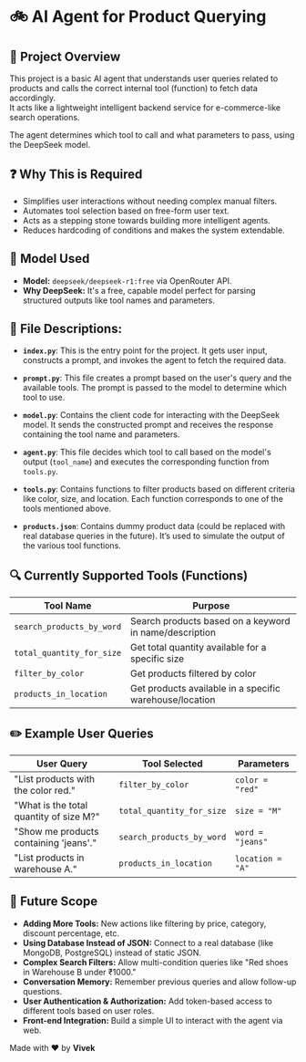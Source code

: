 # 🚲 AI Agent for Product Querying

## 📖 Project Overview

This project is a basic AI agent that understands user queries related to products and calls the correct internal tool (function) to fetch data accordingly.  
It acts like a lightweight intelligent backend service for e-commerce-like search operations.

The agent determines which tool to call and what parameters to pass, using the DeepSeek model.

## ❓ Why This is Required

- Simplifies user interactions without needing complex manual filters.
- Automates tool selection based on free-form user text.
- Acts as a stepping stone towards building more intelligent agents.
- Reduces hardcoding of conditions and makes the system extendable.

## 🤖 Model Used

- **Model:** `deepseek/deepseek-r1:free` via OpenRouter API.
- **Why DeepSeek:** It's a free, capable model perfect for parsing structured outputs like tool names and parameters.

## 📁 File Descriptions:

- **`index.py`**: This is the entry point for the project. It gets user input, constructs a prompt, and invokes the agent to fetch the required data.
  
- **`prompt.py`**: This file creates a prompt based on the user's query and the available tools. The prompt is passed to the model to determine which tool to use.

- **`model.py`**: Contains the client code for interacting with the DeepSeek model. It sends the constructed prompt and receives the response containing the tool name and parameters.

- **`agent.py`**: This file decides which tool to call based on the model's output (`tool_name`) and executes the corresponding function from `tools.py`.

- **`tools.py`**: Contains functions to filter products based on different criteria like color, size, and location. Each function corresponds to one of the tools mentioned above.

- **`products.json`**: Contains dummy product data (could be replaced with real database queries in the future). It’s used to simulate the output of the various tool functions.

## 🔍 Currently Supported Tools (Functions)

| Tool Name               | Purpose                                         |
| ------------------------ | ----------------------------------------------- |
| `search_products_by_word`| Search products based on a keyword in name/description |
| `total_quantity_for_size`| Get total quantity available for a specific size |
| `filter_by_color`        | Get products filtered by color                 |
| `products_in_location`   | Get products available in a specific warehouse/location |

## ✏️ Example User Queries

| User Query                        | Tool Selected             | Parameters          |
| ---------------------------------- | -------------------------- | -------------------- |
| "List products with the color red."| `filter_by_color`          | `color = "red"`      |
| "What is the total quantity of size M?"| `total_quantity_for_size` | `size = "M"`         |
| "Show me products containing 'jeans'."| `search_products_by_word` | `word = "jeans"`     |
| "List products in warehouse A."    | `products_in_location`     | `location = "A"`     |

## 🚀 Future Scope

- **Adding More Tools:** New actions like filtering by price, category, discount percentage, etc.
- **Using Database Instead of JSON:** Connect to a real database (like MongoDB, PostgreSQL) instead of static JSON.
- **Complex Search Filters:** Allow multi-condition queries like "Red shoes in Warehouse B under ₹1000."
- **Conversation Memory:** Remember previous queries and allow follow-up questions.
- **User Authentication & Authorization:** Add token-based access to different tools based on user roles.
- **Front-end Integration:** Build a simple UI to interact with the agent via web.

Made with ❤️ by **Vivek**

